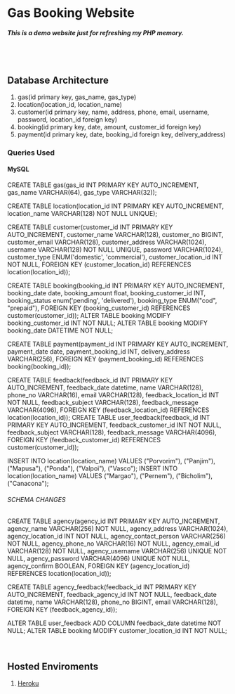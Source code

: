 # Gas Booking Website

##### <b>This is a demo website just for refreshing my PHP memory.</b> 
<br><br>
## <b>Database Architecture</b>

1. gas(id primary key, gas_name, gas_type)
2. location(location_id, location_name)
3. customer(id primary key, name, address, phone, email, username, password, location_id foreign key)
4. booking(id primary key, date, amount, customer_id foreign key)
5. payment(id primary key, date, booking_id foreign key, delivery_address)
<!-- 6. delivery(id primary key, ) -->


### <b>Queries Used</b>

#### <b>MySQL</b>

CREATE TABLE gas(gas_id INT PRIMARY KEY AUTO_INCREMENT, gas_name VARCHAR(64), gas_type VARCHAR(32));

CREATE TABLE location(location_id INT PRIMARY KEY AUTO_INCREMENT, location_name VARCHAR(128) NOT NULL UNIQUE);

CREATE TABLE customer(customer_id INT PRIMARY KEY AUTO_INCREMENT, customer_name VARCHAR(128), customer_no BIGINT, customer_email VARCHAR(128), customer_address VARCHAR(1024), username VARCHAR(128) NOT NULL UNIQUE, password VARCHAR(1024), customer_type ENUM('domestic', 'commercial'), customer_location_id INT NOT NULL, FOREIGN KEY (customer_location_id) REFERENCES location(location_id));

CREATE TABLE booking(booking_id INT PRIMARY KEY AUTO_INCREMENT, booking_date date, booking_amount float, booking_customer_id INT, booking_status enum('pending', 'delivered'), booking_type ENUM("cod", "prepaid"), FOREIGN KEY (booking_customer_id) REFERENCES customer(customer_id));
ALTER TABLE booking MODIFY booking_customer_id INT NOT NULL;
ALTER TABLE booking MODIFY booking_date DATETIME NOT NULL;

CREATE TABLE payment(payment_id INT PRIMARY KEY AUTO_INCREMENT, payment_date date, payment_booking_id INT, delivery_address VARCHAR(256), FOREIGN KEY (payment_booking_id) REFERENCES booking(booking_id));

CREATE TABLE feedback(feedback_id INT PRIMARY KEY AUTO_INCREMENT, feedback_date datetime, name VARCHAR(128), phone_no VARCHAR(16), email VARCHAR(128), feedback_location_id INT NOT NULL, feedback_subject VARCHAR(128), feedback_message VARCHAR(4096), FOREIGN KEY (feedback_location_id) REFERENCES location(location_id));
CREATE TABLE user_feedback(feedback_id INT PRIMARY KEY AUTO_INCREMENT, feedback_customer_id INT NOT NULL, feedback_subject VARCHAR(128), feedback_message VARCHAR(4096), FOREIGN KEY (feedback_customer_id) REFERENCES customer(customer_id));

INSERT INTO location(location_name) VALUES ("Porvorim"), ("Panjim"), ("Mapusa"), ("Ponda"), ("Valpoi"), ("Vasco");
INSERT INTO location(location_name) VALUES ("Margao"), ("Pernem"), ("Bicholim"), ("Canacona");

###### SCHEMA CHANGES

CREATE TABLE agency(agency_id INT PRIMARY KEY AUTO_INCREMENT, agency_name VARCHAR(256) NOT NULL, agency_address VARCHAR(1024), agency_location_id INT NOT NULL, agency_contact_person VARCHAR(256) NOT NULL, agency_phone_no VARCHAR(16) NOT NULL, agency_email_id VARCHAR(128) NOT NULL, agency_username VARCHAR(256) UNIQUE NOT NULL, agency_password VARCHAR(4096) UNIQUE NOT NULL, agency_confirm BOOLEAN, FOREIGN KEY (agency_location_id) REFERENCES location(location_id));

CREATE TABLE agency_feedback(feedback_id INT PRIMARY KEY AUTO_INCREMENT, feedback_agency_id INT NOT NULL, feedback_date datetime, name VARCHAR(128), phone_no BIGINT, email VARCHAR(128), FOREIGN KEY (feedback_agency_id));

ALTER TABLE user_feedback ADD COLUMN feedback_date datetime NOT NULL;
ALTER TABLE booking MODIFY customer_location_id INT NOT NULL;

<br>

## <b>Hosted Enviroments</b>

1. [Heroku](https://_.herokuapp.com)
<!-- 2. [Hostinger](https://_.com) -->